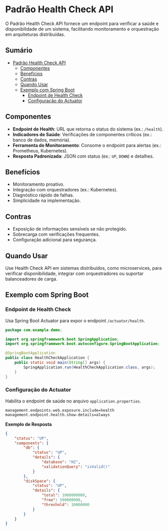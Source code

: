 # Padrão Health Check API

O Padrão Health Check API fornece um endpoint para verificar a saúde e disponibilidade de um sistema, facilitando monitoramento e orquestração em arquiteturas distribuídas.

## Sumário

- [Padrão Health Check API](#padrão-health-check-api)
  - [Componentes](#componentes)
  - [Benefícios](#benefícios)
  - [Contras](#contras)
  - [Quando Usar](#quando-usar)
  - [Exemplo com Spring Boot](#exemplo-com-spring-boot)
    - [Endpoint de Health Check](#endpoint-de-health-check)
    - [Configuração do Actuator](#configuração-do-actuator)

## Componentes

- **Endpoint de Health**: URL que retorna o status do sistema (ex.: `/health`).
- **Indicadores de Saúde**: Verificações de componentes críticos (ex.: banco de dados, memória).
- **Ferramenta de Monitoramento**: Consome o endpoint para alertas (ex.: Prometheus, Kubernetes).
- **Resposta Padronizada**: JSON com status (ex.: `UP`, `DOWN`) e detalhes.

## Benefícios

- Monitoramento proativo.
- Integração com orquestradores (ex.: Kubernetes).
- Diagnóstico rápido de falhas.
- Simplicidade na implementação.

## Contras

- Exposição de informações sensíveis se não protegido.
- Sobrecarga com verificações frequentes.
- Configuração adicional para segurança.

## Quando Usar

Use Health Check API em sistemas distribuídos, como microservices, para verificar disponibilidade, integrar com orquestradores ou suportar balanceadores de carga.

## Exemplo com Spring Boot

### Endpoint de Health Check

Usa Spring Boot Actuator para expor o endpoint `/actuator/health`.

```java
package com.example.demo;

import org.springframework.boot.SpringApplication;
import org.springframework.boot.autoconfigure.SpringBootApplication;

@SpringBootApplication
public class HealthCheckApplication {
    public static void main(String[] args) {
        SpringApplication.run(HealthCheckApplication.class, args);
    }
}
```

### Configuração do Actuator

Habilita o endpoint de saúde no arquivo `application.properties`.

```properties
management.endpoints.web.exposure.include=health
management.endpoint.health.show-details=always
```

**Exemplo de Resposta**

```json
{
    "status": "UP",
    "components": {
        "db": {
            "status": "UP",
            "details": {
                "database": "H2",
                "validationQuery": "isValid()"
            }
        },
        "diskSpace": {
            "status": "UP",
            "details": {
                "total": 1000000000,
                "free": 500000000,
                "threshold": 10000000
            }
        }
    }
}
```